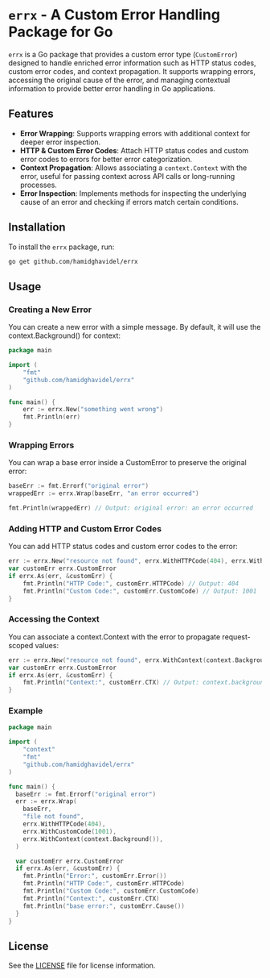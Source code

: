 # `errx` - A Custom Error Handling Package for Go

`errx` is a Go package that provides a custom error type (`CustomError`) designed to handle enriched error information
such as HTTP status codes, custom error codes, and context propagation. It supports wrapping errors, accessing the
original cause of the error, and managing contextual information to provide better error handling in Go applications.

## Features

- **Error Wrapping**: Supports wrapping errors with additional context for deeper error inspection.
- **HTTP & Custom Error Codes**: Attach HTTP status codes and custom error codes to errors for better error
  categorization.
- **Context Propagation**: Allows associating a `context.Context` with the error, useful for passing context across API
  calls or long-running processes.
- **Error Inspection**: Implements methods for inspecting the underlying cause of an error and checking if errors match
  certain conditions.

## Installation

To install the `errx` package, run:

```bash
go get github.com/hamidghavidel/errx
```

## Usage

### Creating a New Error

You can create a new error with a simple message. By default, it will use the context.Background() for context:

```go
package main

import (
	"fmt"
	"github.com/hamidghavidel/errx"
)

func main() {
	err := errx.New("something went wrong")
	fmt.Println(err)
}
```

### Wrapping Errors

You can wrap a base error inside a CustomError to preserve the original error:

```go
baseErr := fmt.Errorf("original error")
wrappedErr := errx.Wrap(baseErr, "an error occurred")

fmt.Println(wrappedErr) // Output: original error: an error occurred
```

### Adding HTTP and Custom Error Codes

You can add HTTP status codes and custom error codes to the error:

```go
err := errx.New("resource not found", errx.WithHTTPCode(404), errx.WithCustomCode(1001))
var customErr errx.CustomError
if errx.As(err, &customErr) {
    fmt.Println("HTTP Code:", customErr.HTTPCode) // Output: 404
    fmt.Println("Custom Code:", customErr.CustomCode) // Output: 1001
}
```

### Accessing the Context

You can associate a context.Context with the error to propagate request-scoped values:

```go
err := errx.New("resource not found", errx.WithContext(context.Background()))
var customErr errx.CustomError
if errx.As(err, &customErr) {
    fmt.Println("Context:", customErr.CTX) // Output: context.background
}
```


### Example

```go
package main

import (
	"context"
	"fmt"
	"github.com/hamidghavidel/errx"
)

func main() {
  baseErr := fmt.Errorf("original error")
  err := errx.Wrap(
    baseErr,
    "file not found",
    errx.WithHTTPCode(404),
    errx.WithCustomCode(1001),
    errx.WithContext(context.Background()),
  )

  var customErr errx.CustomError
  if errx.As(err, &customErr) {
    fmt.Println("Error:", customErr.Error())
    fmt.Println("HTTP Code:", customErr.HTTPCode)
    fmt.Println("Custom Code:", customErr.CustomCode)
    fmt.Println("Context:", customErr.CTX)
    fmt.Println("base error:", customErr.Cause())
  }
}
```

## License

See the [LICENSE](LICENSE) file for license information.